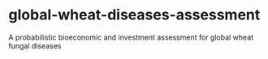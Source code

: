 # global-wheat-diseases-assessment
A probabilistic bioeconomic and investment assessment for global wheat fungal diseases
